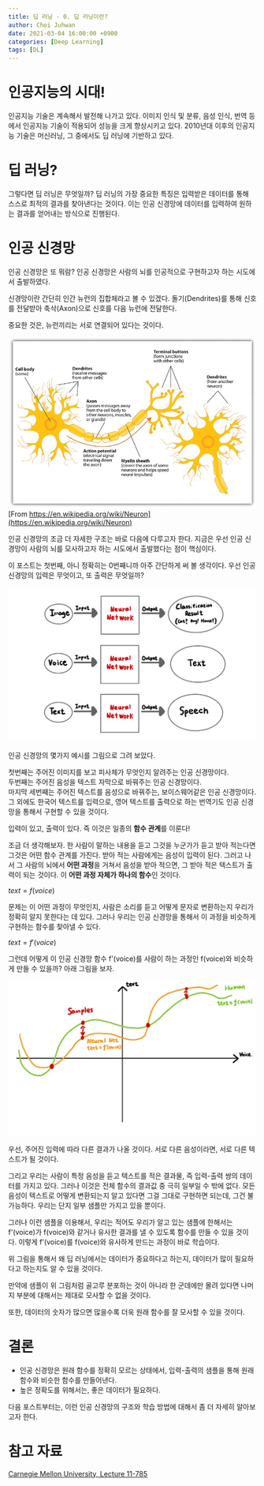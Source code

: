 ```yaml
---
title: 딥 러닝 - 0. 딥 러닝이란?
author: Choi Juhwan
date: 2021-03-04 16:00:00 +0900
categories: [Deep Learning]
tags: [DL]
---
```


# 인공지능의 시대!
인공지능 기술은 계속해서 발전해 나가고 있다.
이미지 인식 및 분류, 음성 인식, 번역 등에서 인공지능 기술이 적용되어 성능을 크게 향상시키고 있다. 2010년대 이후의 인공지능 기술은 머신러닝, 그 중에서도 딥 러닝에 기반하고 있다.

# 딥 러닝?
그렇다면 딥 러닝은 무엇일까?
딥 러닝의 가장 중요한 특징은 입력받은 데이터를 통해 스스로 최적의 결과를 찾아낸다는 것이다.
이는 인공 신경망에 데이터를 입력하여 원하는 결과를 얻어내는 방식으로 진행된다.

# 인공 신경망
인공 신경망은 또 뭐람? 인공 신경망은 사람의 뇌를 인공적으로 구현하고자 하는 시도에서 출발하였다. 

신경망이란 간단히 인간 뉴런의 집합체라고 볼 수 있겠다.
돌기(Dendrites)를 통해 신호를 전달받아 축삭(Axon)으로 신호를 다음 뉴런에 전달한다.

중요한 것은, 뉴런끼리는 서로 연결되어 있다는 것이다.

![Neuron](/assets/post_images/dl0/dl0_1.jpg)
[From https://en.wikipedia.org/wiki/Neuron](https://en.wikipedia.org/wiki/Neuron)

인공 신경망의 조금 더 자세한 구조는 바로 다음에 다루고자 한다. 지금은 우선 인공 신경망이 사람의 뇌를 모사하고자 하는 시도에서 출발했다는 점이 핵심이다.

이 포스트는 첫번째, 아니 정확히는 0번째니까 아주 간단하게 써 볼 생각이다. 우선 인공 신경망의 입력은 무엇이고, 또 출력은 무엇일까?

![Neural Networks](/assets/post_images/dl0/dl0_2.jpg)

인공 신경망의 몇가지 예시를 그림으로 그려 보았다.

첫번째는 주어진 이미지를 보고 피사체가 무엇인지 알려주는 인공 신경망이다. <br>
두번째는 주어진 음성을 텍스트 자막으로 바꿔주는 인공 신경망이다. <br>
마지막 세번째는 주어진 텍스트를 음성으로 바꿔주는, 보이스웨어같은 인공 신경망이다. <br>
그 외에도 한국어 텍스트를 입력으로, 영어 텍스트를 출력으로 하는 번역기도 인공 신경망을 통해서 구현할 수 있을 것이다.

입력이 있고, 출력이 있다. 즉 이것은 일종의 **함수 관계**를 이룬다!

조금 더 생각해보자. 한 사람이 말하는 내용을 듣고 그것을 누군가가 듣고 받아 적는다면 그것은 어떤 함수 관계를 가진다. 받아 적는 사람에게는 음성이 입력이 된다. 그러고 나서 그 사람의 뇌에서 **어떤 과정**을 거쳐서 음성을 받아 적으면, 그 받아 적은 텍스트가 출력이 되는 것이다. 이 **어떤 과정 자체가 하나의 함수**인 것이다.

$text = f(voice)$

문제는 이 어떤 과정이 무엇인지, 사람은 소리를 듣고 어떻게 문자로 변환하는지 우리가 정확히 알지 못한다는 데 있다.
그러나 우리는 인공 신경망을 통해서 이 과정을 비슷하게 구현하는 함수를 찾아낼 수 있다.

$text = f'(voice)$

그런데 어떻게 이 인공 신경망 함수 f'(voice)를 사람이 하는 과정인 f(voice)와 비슷하게 만들 수 있을까? 아래 그림을 보자.

![Functions](/assets/post_images/dl0/dl0_3.jpg)

우선, 주어진 입력에 따라 다른 결과가 나올 것이다. 서로 다른 음성이라면, 서로 다른 텍스트가 될 것이다. 

그리고 우리는 사람이 특정 음성을 듣고 텍스트를 적은 결과물, 즉 입력-출력 쌍의 데이터를 가지고 있다. 그러나 이것은 전체 함수의 결과값 중 극히 일부일 수 밖에 없다. 모든 음성이 텍스트로 어떻게 변환되는지 알고 있다면 그걸 그대로 구현하면 되는데, 그건 불가능하다. 우리는 단지 일부 샘플만 가지고 있을 뿐이다.

그러나 이런 샘플을 이용해서, 우리는 적어도 우리가 알고 있는 샘플에 한해서는 f'(voice)가 f(voice)와 같거나 유사한 결과를 낼 수 있도록 함수를 만들 수 있을 것이다. 이렇게 f'(voice)를 f(voice)와 유사하게 만드는 과정이 바로 학습이다.

위 그림을 통해서 왜 딥 러닝에서는 데이터가 중요하다고 하는지, 데이터가 많이 필요하다고 하는지도 알 수 있을 것이다. 

만약에 샘플이 위 그림처럼 골고루 분포하는 것이 아니라 한 군데에만 몰려 있다면 나머지 부분에 대해서는 제대로 모사할 수 없을 것이다. 

또한, 데이터의 숫자가 많으면 많을수록 더욱 원래 함수를 잘 모사할 수 있을 것이다. 

# 결론
- 인공 신경망은 원래 함수를 정확히 모르는 상태에서, 입력-출력의 샘플을 통해 원래 함수와 비슷한 함수를 만들어낸다.
- 높은 정확도를 위해서는, 좋은 데이터가 필요하다.

다음 포스트부터는, 이런 인공 신경망의 구조와 학습 방법에 대해서 좀 더 자세히 알아보고자 한다.

# 참고 자료
[Carnegie Mellon University, Lecture 11-785](https://deeplearning.cs.cmu.edu/S20/index.html)